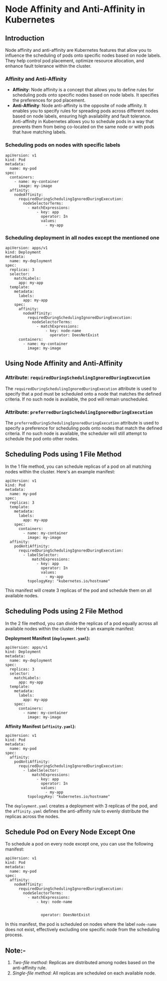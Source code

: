 # Node Affinity and Anti-Affinity in Kubernetes

## Introduction
Node affinity and anti-affinity are Kubernetes features that allow you to influence the scheduling of pods onto specific nodes based on node labels. They help control pod placement, optimize resource allocation, and enhance fault tolerance within the cluster.

### Affinity and Anti-Affinity
- **Affinity**: Node affinity is a concept that allows you to define rules for scheduling pods onto specific nodes based on node labels. It specifies the preferences for pod placement.
- **Anti-Affinity**: Node anti-affinity is the opposite of node affinity. It enables you to specify rules for spreading pods across different nodes based on node labels, ensuring high availability and fault tolerance.
Anti-affinity in Kubernetes allows you to schedule pods in a way that prevents them from being co-located on the same node or with pods that have matching labels. 

### Scheduling pods on nodes with specific labels

```
apiVersion: v1
kind: Pod
metadata:
  name: my-pod
spec:
  containers:
    - name: my-container
      image: my-image
  affinity:
    nodeAffinity:
      requiredDuringSchedulingIgnoredDuringExecution:
        nodeSelectorTerms:
          - matchExpressions:
              - key: app
                operator: In
                values:
                  - my-app
``` 

### Scheduling deployment in all nodes except the mentioned one

```
apiVersion: apps/v1
kind: Deployment
metadata:
  name: my-deployment
spec:
  replicas: 3
  selector:
    matchLabels:
      app: my-app
  template:
    metadata:
      labels:
        app: my-app
    spec:
      affinity:
        nodeAffinity:
          requiredDuringSchedulingIgnoredDuringExecution:
            nodeSelectorTerms:
              - matchExpressions:
                  - key: node-name
                    operator: DoesNotExist
      containers:
        - name: my-container
          image: my-image
```


## Using Node Affinity and Anti-Affinity
### Attribute: `requiredDuringSchedulingIgnoredDuringExecution`
The `requiredDuringSchedulingIgnoredDuringExecution` attribute is used to specify that a pod must be scheduled onto a node that matches the defined criteria. If no such node is available, the pod will remain unscheduled.

### Attribute: `preferredDuringSchedulingIgnoredDuringExecution`
The `preferredDuringSchedulingIgnoredDuringExecution` attribute is used to specify a preference for scheduling pods onto nodes that match the defined criteria. If no such node is available, the scheduler will still attempt to schedule the pod onto other nodes.

## Scheduling Pods using 1 File Method
In the 1 file method, you can schedule replicas of a pod on all matching nodes within the cluster. Here's an example manifest:

```
apiVersion: v1
kind: Pod
metadata:
  name: my-pod
spec:
  replicas: 3
  template:
    metadata:
      labels:
        app: my-app
    spec:
      containers:
        - name: my-container
          image: my-image
  affinity:
    podAntiAffinity:
      requiredDuringSchedulingIgnoredDuringExecution:
        - labelSelector:
            matchExpressions:
              - key: app
                operator: In
                values:
                  - my-app
          topologyKey: "kubernetes.io/hostname"

```

This manifest will create 3 replicas of the pod and schedule them on all available nodes.

## Scheduling Pods using 2 File Method
In the 2 file method, you can divide the replicas of a pod equally across all available nodes within the cluster. Here's an example manifest:

**Deployment Manifest (`deployment.yaml`):**
```
apiVersion: apps/v1
kind: Deployment
metadata:
  name: my-deployment
spec:
  replicas: 3
  selector:
    matchLabels:
      app: my-app
  template:
    metadata:
      labels:
        app: my-app
    spec:
      containers:
        - name: my-container
          image: my-image
```

**Affinity Manifest (`affinity.yaml`):**
```
apiVersion: v1
kind: Pod
metadata:
  name: my-pod
spec:
  affinity:
    podAntiAffinity:
      requiredDuringSchedulingIgnoredDuringExecution:
        - labelSelector:
            matchExpressions:
              - key: app
                operator: In
                values:
                  - my-app
          topologyKey: "kubernetes.io/hostname"
```

The `deployment.yaml` creates a deployment with 3 replicas of the pod, and the `affinity.yaml` defines the anti-affinity rule to evenly distribute the replicas across the nodes.

## Schedule Pod on Every Node Except One
To schedule a pod on every node except one, you can use the following manifest:

```
apiVersion: v1
kind: Pod
metadata:
  name: my-pod
spec:
  affinity:
    nodeAffinity:
      requiredDuringSchedulingIgnoredDuringExecution:
        nodeSelectorTerms:
          - matchExpressions:
              - key: node-name


                operator: DoesNotExist
```

In this manifest, the pod is scheduled on nodes where the label `node-name` does not exist, effectively excluding one specific node from the scheduling process.

## Note:- 
1. *Two-file method:* Replicas are distributed among nodes based on the anti-affinity rule.
2. *Single-file method:* All replicas are scheduled on each available node.